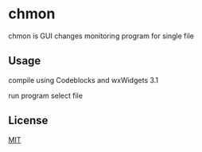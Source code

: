 # chmon

chmon is GUI changes monitoring program for single file

## Usage

compile using Codeblocks and wxWidgets 3.1

run program
select file


## License
[MIT](https://choosealicense.com/licenses/mit/)